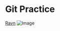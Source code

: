 # Git Practice
[Ravn](https://ravn.co)
![Image](https://unsplash.com/es/fotos/cuervo-negro-en-roca-marron-bajo-cielo-nublado-durante-el-dia-T5Ye7puWZxo)
